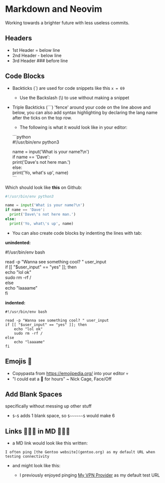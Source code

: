 Markdown and Neovim          
==================  
Working towards a brighter future with less useless commits.  

Headers  
-------  

* 1st Header  =  below line  
* 2nd Header  -  below line   
* 3rd Header ### before line   

Code Blocks
-----------

- Backticks (\`) are used for code snippets like this `x = 69`    
    - Use the Backslash (\\) to use without making a snippet  

- Triple Backticks (\`\`\`) 'fence' around your code on the line above and below, you can also add syntax highlighting by declaring the lang name after the ticks on the top row.   
    - The following is what it would look like in your editor:


  \`\`\`python  
  #!/usr/bin/env python3  

  name = input('What is your name?\n')  
  if name == 'Dave':  
      print('Dave\'s not here man.')  
  else:  
      print('Yo, what\'s up', name)  
  \`\`\`  


Which should look like **this** on Github:


```python
#!/usr/bin/env python3

name = input('What is your name?\n')  
if name == 'Dave':
  print('Dave\'s not here man.')
else:
  print('Yo, what\'s up', name)
```

- You can also create code blocks by indenting the lines with tab:

**unindented:**    

#!/usr/bin/env bash  

read -p "Wanna see something cool? " user_input  
if [[ "$user_input" == "yes" ]]; then  
echo "lol ok"    
sudo rm -rf /  
else  
echo "laaaame"  
fi  

**indented:**  

    #!/usr/bin/env bash

    read -p "Wanna see something cool? " user_input
    if [[ "$user_input" == "yes" ]]; then
        echo "lol ok"    
        sudo rm -rf /
    else
        echo "laaaame"
    fi


Emojis 🖖
------

- Copypasta from https://emojipedia.org/ into your editor 💀
- "I could eat a 🍑 for hours" ~ Nick Cage, Face/Off


Add Blank Spaces
----------------
specifically without messing up other stuff 

* `$~$` adds 1 blank space, so `$~~~~~~$` would make 6


Links 🧝🏻‍♀️ in MD 👨🏻‍⚕️ 
-------------------------------------

* a MD link would look like this written: 

`I often ping [the Gentoo website](gentoo.org) as my default URL when testing connectivity`


* and might look like this:

    * I previously enjoyed pinging [My VPN Provider](airvpn.org) as my default test URL

